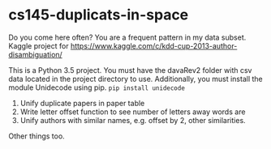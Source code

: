 # cs145-duplicats-in-space
Do you come here often? You are a frequent pattern in my data subset. Kaggle project for https://www.kaggle.com/c/kdd-cup-2013-author-disambiguation/ 

This is a Python 3.5 project. You must have the davaRev2 folder with csv data located in the project directory to use.
Additionally, you must install the module Unidecode using pip. `pip install unidecode` 

1. Unify duplicate papers in paper table
2. Write letter offset function to see number of letters away words are
3. Unify authors with similar names, e.g. offset by 2, other similarities.

Other things too.
